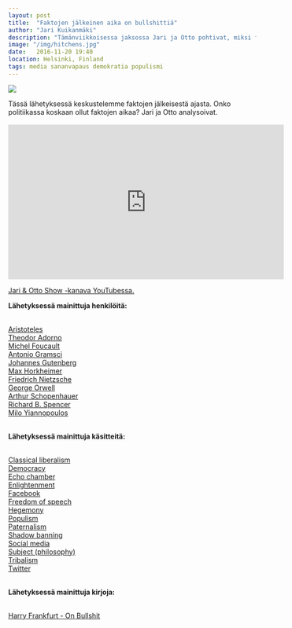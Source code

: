 ```yaml
---
layout: post
title:  "Faktojen jälkeinen aika on bullshittiä"
author: "Jari Kuikanmäki"
description: "Tämänviikkoisessa jaksossa Jari ja Otto pohtivat, miksi faktojen jälkeinen aika on niinkin bullshittiä kuin se on."
image: "/img/hitchens.jpg"
date:   2016-11-20 19:40
location: Helsinki, Finland
tags: media sananvapaus demokratia populismi
---
```


<div class="post-image">
<img src="{{ "/img/hitchens.jpg" | prepend: site.baseurl }}">
</div>

<p>Tässä lähetyksessä keskustelemme faktojen jälkeisestä ajasta. Onko politiikassa koskaan ollut faktojen aikaa? Jari ja Otto analysoivat.<br><br>

<iframe width="560" height="315" src="https://www.youtube.com/embed/gMJH0VtMSDA" frameborder="0" allowfullscreen></iframe>

<p><a href="http://www.youtube.com/channel/UCHOTEl3XEzqv3VuLr20cyOA" target="_blank">Jari & Otto Show -kanava YouTubessa.</a></p>

<b>Lähetyksessä mainittuja henkilöitä:</b><br><br>

<a href="http://en.wikipedia.org/wiki/Aristoteles" target="_blank">Aristoteles</a><br>
<a href="http://en.wikipedia.org/wiki/Theodor_Adorno" target="_blank">Theodor Adorno</a><br>
<a href="http://en.wikipedia.org/wiki/Michel_Foucault" target="_blank">Michel Foucault</a><br>
<a href="http://en.wikipedia.org/wiki/Antonio_Gramsci" target="_blank">Antonio Gramsci</a><br>
<a href="http://en.wikipedia.org/wiki/Johannes_Gutenberg" target="_blank">Johannes Gutenberg</a><br>
<a href="http://en.wikipedia.org/wiki/Max_Horkheimer" target="_blank">Max Horkheimer</a><br>
<a href="http://en.wikipedia.org/wiki/Friedrich_Nietzsche" target="_blank">Friedrich Nietzsche</a><br> 
<a href="http://en.wikipedia.org/wiki/George_Orwell" target="_blank">George Orwell</a><br>
<a href="http://en.wikipedia.org/wiki/Arthur_Schopenhauer" target="_blank">Arthur Schopenhauer</a><br> 
<a href="http://en.wikipedia.org/wiki/Richard_B._Spencer" target="_blank">Richard B. Spencer</a><br> 
<a href="http://en.wikipedia.org/wiki/Milo_Yiannopoulos" target="_blank">Milo Yiannopoulos</a><br><br> 

<b>Lähetyksessä mainittuja käsitteitä:</b><br><br>

<a href="http://en.wikipedia.org/wiki/Classical_liberalism" target="_blank">Classical liberalism</a><br>
<a href="http://en.wikipedia.org/wiki/Democracy" target="_blank">Democracy</a><br>
<a href="http://en.wikipedia.org/wiki/Echo_chamber_(media)" target="_blank">Echo chamber</a><br>
<a href="http://en.wikipedia.org/wiki/Age_of_Enlightenment" target="_blank">Enlightenment</a><br>
<a href="http://en.wikipedia.org/wiki/Democracy" target="_blank">Facebook</a><br>
<a href="http://en.wikipedia.org/wiki/Freedom_of_speech" target="_blank">Freedom of speech</a><br>
<a href="http://en.wikipedia.org/wiki/Hegemony" target="_blank">Hegemony</a><br>
<a href="http://en.wikipedia.org/wiki/Populism" target="_blank">Populism</a><br>
<a href="http://en.wikipedia.org/wiki/Paternalism" target="_blank">Paternalism</a><br>
<a href="http://en.wikipedia.org/wiki/Stealth_banning" target="_blank">Shadow banning</a><br>
<a href="http://en.wikipedia.org/wiki/Social_media" target="_blank">Social media</a><br>
<a href="http://en.wikipedia.org/wiki/Subject_(philosophy)" target="_blank">Subject (philosophy)</a><br>
<a href="http://en.wikipedia.org/wiki/Tribalism" target="_blank">Tribalism</a><br>
<a href="http://en.wikipedia.org/wiki/Twitter" target="_blank">Twitter</a><br><br>

<b>Lähetyksessä mainittuja kirjoja:</b><br><br>

<a href="http://www.stoa.org.uk/topics/bullshit/pdf/on-bullshit.pdf" target="_blank">Harry Frankfurt - On Bullshit</a>

</p>